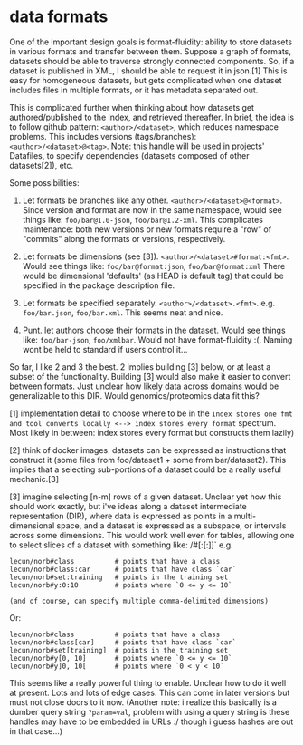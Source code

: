 # data formats


One of the important design goals is format-fluidity: ability to store datasets in various formats and transfer between them. Suppose a graph of formats, datasets should be able to traverse strongly connected components. So, if a dataset is published in XML, I should be able to request it in json.[1]  This is easy for homogeneous datasets, but gets complicated when one dataset includes files in multiple formats, or it has metadata separated out.

This is complicated further when thinking about how datasets get authored/published to the index, and retrieved thereafter. In brief, the idea is to follow github pattern: `<author>/<dataset>`, which reduces namespace problems. This includes versions (tags/branches): `<author>/<dataset>@<tag>`. Note: this handle will be used in projects' Datafiles, to specify dependencies (datasets composed of other datasets[2]), etc.


 Some possibilities:


1. Let formats be branches like any other. `<author>/<dataset>@<format>`. Since version and format are now in the same namespace, would see things like: `foo/bar@1.0-json`, `foo/bar@1.2-xml`. This complicates maintenance: both new versions or new formats require a "row" of "commits" along the formats or versions, respectively.

2. Let formats be dimensions (see [3]). `<author>/<dataset>#format:<fmt>`. Would see things like: `foo/bar@format:json`, `foo/bar@format:xml`  There would be dimensional 'defaults' (as HEAD is default tag) that could be specified in the package description file.

3. Let formats be specified separately. `<author>/<dataset>.<fmt>`. e.g. `foo/bar.json`, `foo/bar.xml`. This seems neat and nice.

4. Punt. let authors choose their formats in the dataset. Would see things like: `foo/bar-json`, `foo/xmlbar`. Would not have format-fluidity :(. Naming wont be held to standard if users control it...


So far, I like 2 and 3 the best. 2 implies building [3] below, or at least a subset of the functionality. Building [3] would also make it easier to convert between formats. Just unclear how likely data across domains would be generalizable to this DIR. Would genomics/proteomics data fit this?



[1] implementation detail to choose where to be in the `index stores one fmt and tool converts locally <--> index stores every format` spectrum. Most likely in between: index stores every format but constructs them lazily)

[2] think of docker images. datasets can be expressed as instructions that construct it (some files from foo/dataset1 + some from bar/dataset2). This implies that a selecting sub-portions of a dataset could be a really useful mechanic.[3]

[3] imagine selecting [n-m] rows of a given dataset. Unclear yet how this should work exactly, but i've ideas along a dataset intermediate representation (DIR), where data is expressed as points in a multi-dimensional space, and a dataset is expressed as a subspace, or intervals across some dimensions. This would work well even for tables, allowing one to select slices of a dataset with something like: <author>/<dataset>#<dimension>[:<low>[:<high>]]` e.g.

    lecun/norb#class          # points that have a class
    lecun/norb#class:car      # points that have class `car`
    lecun/norb#set:training   # points in the training set
    lecun/norb#y:0:10         # points where `0 <= y <= 10`

    (and of course, can specify multiple comma-delimited dimensions)

Or:

    lecun/norb#class          # points that have a class
    lecun/norb#class[car]     # points that have class `car`
    lecun/norb#set[training]  # points in the training set
    lecun/norb#y[0, 10]       # points where `0 <= y <= 10`
    lecun/norb#y]0, 10[       # points where `0 < y < 10`

This seems like a really powerful thing to enable. Unclear how to do it well at present. Lots and lots of edge cases.  This can come in later versions but must not close doors to it now. (Another note: i realize this basically is a dumber query string `?param=val`, problem with using a query string is these handles may have to be embedded in URLs :/ though i guess hashes are out in that case...)

